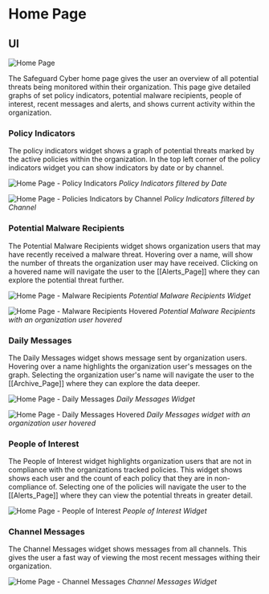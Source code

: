 # Home Page
## UI

![Home Page](Images/Home/HomePage.png)

The Safeguard Cyber home page gives the user an overview of all potential threats being monitored within their organization. This page give detailed graphs of set policy indicators, potential malware recipients, people of interest, recent messages and alerts, and shows current activity within the organization.

### Policy Indicators 

The policy indicators widget shows a graph of potential threats marked by the active policies within the organization. In the top left corner of the policy indicators widget you can show indicators by date or by channel.

![Home Page - Policy Indicators](Images/Home/HomePagePolicyIndicators.png)
*Policy Indicators filtered by Date*

![Home Page - Policies Indicators by Channel](Images/Home/HomePagePolicyIndicatorsbyChannel.png)
*Policy Indicators filtered by Channel*

### Potential Malware Recipients

The Potential Malware Recipients widget shows organization users that may have recently received a malware threat. Hovering over a name, will show the number of threats the organization user may have received. Clicking on a hovered name will navigate the user to the [[Alerts_Page]] where they can explore the potential threat further. 

![Home Page - Malware Recipients](Images/Home/HomePageMalwareRecipients.png)
*Potential Malware Recipients Widget*

![Home Page - Malware Recipients Hovered](Images/Home/HomePageMalwareRecipientsHovered.png)
*Potential Malware Recipients with an organization user hovered*

### Daily Messages

The Daily Messages widget shows message sent by organization users. Hovering over a name highlights the organization user's messages on the graph. Selecting the organization user's name will navigate the user to the [[Archive_Page]] where they can explore the data deeper. 

![Home Page - Daily Messages](Images/Home/HomePageDailyMessages.png)
*Daily Messages Widget*

![Home Page - Daily Messages Hovered](Images/Home/HomePageDailyMessagesHovered.png)
*Daily Messages widget with an organization user hovered*

### People of Interest

The People of Interest widget highlights organization users that are not in compliance with the organizations tracked policies. This widget shows shows each user and the count of each policy that they are in non-compliance of. Selecting one of the policies will navigate the user to the [[Alerts_Page]] where they can view the potential threats in greater detail. 

![Home Page - People of Interest](Images/Home/HomePagePeopleOfInterest.png)
*People of Interest Widget*

### Channel Messages

The Channel Messages widget shows messages from all channels. This gives the user a fast way of viewing the most recent messages withing their organization. 

![Home Page - Channel Messages](Images/Home/HomePageChannelMessages.png)
*Channel Messages Widget*